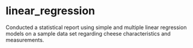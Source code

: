 # linear_regression
Conducted a statistical report using simple and multiple linear regression models on a sample data set regarding cheese characteristics and measurements.
